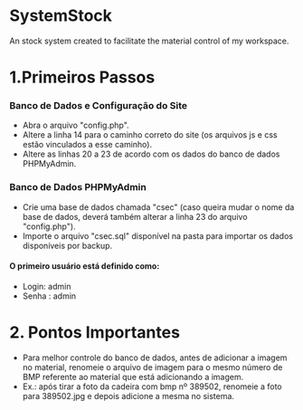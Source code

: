 # SystemStock
An stock system created to facilitate the material control of my workspace.

# 1.Primeiros Passos

### Banco de Dados e Configuração do Site

+ Abra o arquivo "config.php".
+ Altere a linha 14 para o caminho correto do site (os arquivos js e css estão vinculados a esse caminho).
+ Altere as linhas 20 a 23 de acordo com os dados do banco de dados PHPMyAdmin.

### Banco de Dados PHPMyAdmin
+ Crie uma base de dados chamada "csec" (caso queira mudar o nome da base de dados, deverá também alterar a linha 23 do arquivo "config.php").
+ Importe o arquivo "csec.sql" disponível na pasta para importar os dados disponíveis por backup.

#### O primeiro usuário está definido como:
+ Login: admin
+ Senha : admin

# 2. Pontos Importantes

+ Para melhor controle do banco de dados, antes de adicionar a imagem no material, renomeie o arquivo de imagem para o mesmo número de BMP referente ao material que está adicionando a imagem.
+ Ex.: após tirar a foto da cadeira com bmp nº 389502, renomeie a foto para 389502.jpg e depois adicione a mesma no sistema.
